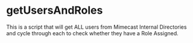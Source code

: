 # getUsersAndRoles
This is a script that will get ALL users from Mimecast Internal Directories and cycle through each to check whether they have a Role Assigned.
